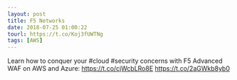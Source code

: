 ```yaml
---
layout: post
title: F5 Networks
date: 2018-07-25 01:00:22
tourl: https://t.co/Koj3fUWTNg
tags: [AWS]
---
```

Learn how to conquer your #cloud #security concerns with F5 Advanced WAF on AWS and Azure: https://t.co/cjWcbLRo8E https://t.co/2aGWkb8yb0